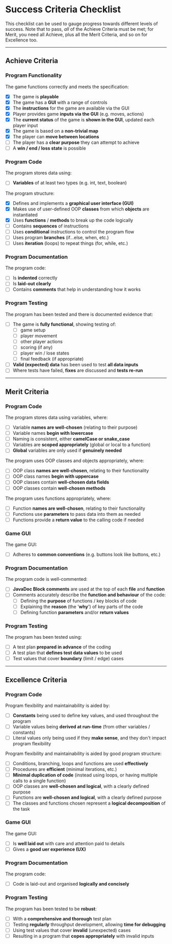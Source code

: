 # Success Criteria Checklist

This checklist can be used to gauge progress towards different levels of success. Note that to pass, *all* of the Achieve Criteria must be met; for Merit, you need all Achieve, plus all the Merit Criteria, and so on for Excellence too.

---

## Achieve Criteria

### Program Functionality

The game functions correctly and meets the specification:
- [X] The game is **playable**
- [X] The game has a **GUI** with a range of controls
- [X] The **instructions** for the game are available via the GUI
- [X] Player provides game **inputs via the GUI** (e.g. moves, actions)
- [X] The **current status** of the game is **shown in the GUI**, updated each player input
- [X] The game is based on a **non-trivial map**
- [X] The player can **move between locations**
- [ ] The player has a **clear purpose** they can attempt to achieve
- [ ] A **win / end / loss state** is possible

### Program Code

The program stores data using:
- [ ] **Variables** of at least two types (e.g. int, text, boolean)

The program structure:
- [X] Defines and implements a **graphical user interface (GUI)**
- [X] Makes use of user-defined OOP **classes** from which **objects** are instantiated
- [X] Uses **functions** / **methods** to break up the code logically
- [ ] Contains **sequences** of instructions
- [ ] Uses **conditional** instructions to control the program flow
- [ ] Uses program **branches** (if...else, when, etc.)
- [ ] Uses **iteration** (loops) to repeat things (for, while, etc.)

### Program Documentation

The program code:
- [ ] Is **indented** correctly
- [ ] Is **laid-out clearly**
- [ ] Contains **comments** that help in understanding how it works

### Program Testing

The program has been tested and there is documented evidence that:
- [ ] The game is **fully functional**, showing testing of:
  - [ ] game setup
  - [ ] player movement
  - [ ] other player actions
  - [ ] scoring (if any)
  - [ ] player win / lose states
  - [ ] final feedback (if appropriate)
- [ ] **Valid (expected) data** has been used to test **all data inputs**
- [ ] Where tests have failed, **fixes** are discussed and **tests re-run**

---

## Merit Criteria

### Program Code

The program stores data using variables, where:
- [ ] Variable **names are well-chosen** (relating to their purpose)
- [ ] Variable names **begin with lowercase**
- [ ] Naming is consistent, either **camelCase or snake_case**
- [ ] Variables are **scoped appropriately** (global or local to a function)
- [ ] **Global** variables are only used if **genuinely needed**

The program uses OOP classes and objects appropriately, where:
- [ ] OOP class **names are well-chosen**, relating to their functionality
- [ ] OOP class names **begin with uppercase**
- [ ] OOP classes contain **well-chosen data fields**
- [ ] OOP classes contain **well-chosen methods**

The program uses functions appropriately, where:
- [ ] Function **names are well-chosen**, relating to their functionality 
- [ ] Functions use **parameters** to pass data into them as needed
- [ ] Functions provide a **return value** to the calling code if needed

### Game GUI

The game GUI:
- [ ] Adheres to **common conventions** (e.g. buttons look like buttons, etc.)

### Program Documentation

The program code is well-commented:
- [ ] **JavaDoc Block comments** are used at the top of each **file** and **function**
- [ ] Comments accurately describe the **function and behaviour** of the code:
  - [ ] Defining the **purpose** of functions / key blocks of code
  - [ ] Explaining the **reason** (the '**why**') of key parts of the code
  - [ ] Defining function **parameters** and/or **return values**

### Program Testing

The program has been tested using:
- [ ] A test plan **prepared in advance** of the coding
- [ ] A test plan that **defines test data values** to be used
- [ ] Test values that cover **boundary** (limit / edge) cases

---

## Excellence Criteria

### Program Code

Program flexibility and maintainability is aided by:
- [ ] **Constants** being used to define key values, and used throughout the program
- [ ] Variable values being **derived at run-time** (from other variables / constants)
- [ ] Literal values only being used if they **make sense**, and they don't impact program flexibility

Program flexibility and maintainability is aided by good program structure:
- [ ] Conditions, branching, loops and functions are used **effectively**
- [ ] Procedures are **efficient** (minimal iterations, etc.)
- [ ] **Minimal duplication of code** (instead using loops, or having multiple calls to a single function)
- [ ] OOP classes are **well-chosen and logical**, with a clearly defined purpose
- [ ] Functions are **well-chosen and logical**, with a clearly defined purpose
- [ ] The classes and functions chosen represent a **logical decomposition** of the task

### Game GUI

The game GUI:
- [ ] Is **well laid out** with care and attention paid to details
- [ ] Gives a **good uer experience (UX)**

### Program Documentation

The program code:
- [ ] Code is laid-out and organised **logically and concisely**

### Program Testing

The program has been tested to be **robust**:
- [ ] With a **comprehensive and thorough** test plan
- [ ] Testing **regularly** throughput development, allowing **time for debugging**
- [ ] Using test values that cover **invalid** (unexpected) cases
- [ ] Resulting in a program that **copes appropriately** with invalid inputs
